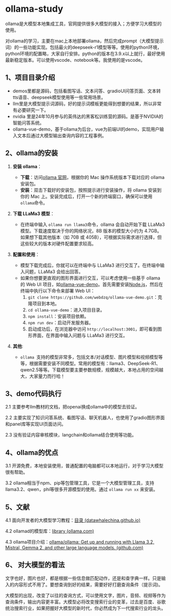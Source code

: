 # ollama-study

ollama是大模型本地集成工具，官网提供很多大模型的接入；方便学习大模型的使用。

对ollama的学习，主要在mac上本地部署ollama，然后完成prompt（大模型提示词）的一些功能实现。包括最火的deepseek-r1模型等等。使用的python环境，python环境的配置略，大家自行安排。python的版本在3.9.x以上就行，最好使用最新稳定版本。可以使用vscode、notebook等。我使用的是vscode。


## 1、项目目录介绍

- demos里都是源码，包括看图写话、文本问答、gradioUI问答页面、文本转tts语音、deepseek模型使用等一些常用场景。
- llm里是大模型提示词源码，好的提示词模板更能得到想要的结果，所以非常有必要研究一下。
- nvidia 里是24年10月参与的英伟达的黑客松训练营的源码。是基于NVIDIA的智能问答系统。
- ollama-vue-demo，基于ollama为后台，vue为前端UI的demo，实现用户输入文本后通过大模型输出查询内容的工程事例。

## 2、ollama的安装

1. **安装 ollama**：

   - **下载**：访问[ollama 官网](https://ollama.com/download)，根据你的 Mac 操作系统版本下载对应的 ollama 安装包。
   - **安装**：双击下载好的安装包，按照提示进行安装操作，将 ollama 安装到你的 Mac 上。安装完成后，打开一个新的终端窗口，确保可以使用 `ollama`命令。
2. **下载 LLaMa3 模型**：

   - 在终端中输入 `ollama run llama3`命令，ollama 会自动开始下载 LLaMa3 模型。下载速度取决于你的网络状况，8B 版本的模型大小约为 4.7GB。如果想下载其他版本（如 70B 或 405B），可根据实际需求进行选择，但这些较大的版本对硬件配置要求较高。
3. **配置和使用**：

   - 模型下载完成后，你就可以在终端中与 LLaMa3 进行交互了。在终端中输入问题，LLaMa3 会给出回答。
   - 如果你想要更直观的图形界面进行交互，可以考虑使用一些基于 ollama 的 Web UI 项目，如[ollama-vue-demo](https://github.com/webdzq/ollama-vue-demo.git)。首先需要安装[Node.js](https://nodejs.org/)，然后在终端中执行以下命令来部署 Web UI：
     1. `git clone https://github.com/webdzq/ollama-vue-demo.git`：克隆项目到本地。
     2. `cd ollama-vue-demo`：进入项目目录。
     3. `npm install`：安装项目依赖。
     4. `npm run dev`：启动开发服务器。
     5. 启动成功后，在浏览器中访问 `http://localhost:3001`，即可看到图形界面，在界面中输入问题与 LLaMa3 进行交互。
4. **其他**:

   - `ollama `支持的模型非常多，包括文本/对话模型、图片模型和视频模型等等，根据需要安装不同模型。常用的模型有：llama3、DeepSeek-R1、qwen2.5等等。下载模型要主要参数规模，规模越大，本地占用的空间越大，大家量力而行哈！

## 3、demo代码执行

2.1 主要参考llm教材的文档，把openai换成ollama中的模型去验证。

2.2 主要实现了知识问答系统、看图写话、聊天机器人，也使用了gradio图形界面和panel库等实现UI页面访问。

2.3 没有验证内容审核模块，langchain和ollama结合使用等功能。

## 4、ollama的优点

3.1 开源免费，本地安装使用，普通配置的电脑都可以本地运行，对于学习大模型很有帮助。

3.2  ollama相当于npm、pip等包管理工具，它是一个大模型管理工具，支持llama3.2、qwen，phi等很多开源模型的使用。通过 `ollama run xx` 来安装。

## 5、文献

4.1 面向开发者的大模型学习教程：[目录 (datawhalechina.github.io)](https://datawhalechina.github.io/llm-cookbook/#/README)

4.2 ollamad的模型库：[library (ollama.com)](https://ollama.com/library)

4.3 ollama项目介绍：[ollama/ollama: Get up and running with Llama 3.2, Mistral, Gemma 2, and other large language models. (github.com)](https://github.com/ollama/ollama)

## 6、 对大模型的看法

 文字也好，图片也好，都是根据一些信息做匹配动作，还是和查字典一样。只是输入的内容形式不用了。要想查询到好的结果，需要好好打磨查询条件（提示词)。

大模型的出现，改变了以往的查询方式，可以使用文字，图片，音频、视频等作为查询条件，输出内容更丰富。大模型必将改变搜索行业的变革，过去是百度、谷歌统治搜索行业，如果把握好大模型的新时代，你必然成为下一代搜索行业的龙头。
